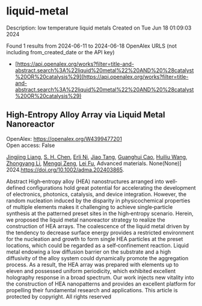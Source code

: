 # liquid-metal
Description: low temperature liquid metals
Created on Tue Jun 18 01:09:03 2024

Found 1 results from 2024-06-11 to 2024-06-18
OpenAlex URLS (not including from_created_date or the API key)
- [https://api.openalex.org/works?filter=title-and-abstract.search%3A%22liquid%20metal%22%20AND%20%28catalyst%20OR%20catalysis%29](https://api.openalex.org/works?filter=title-and-abstract.search%3A%22liquid%20metal%22%20AND%20%28catalyst%20OR%20catalysis%29)

## High‐Entropy Alloy Array via Liquid Metal Nanoreactor   

OpenAlex: https://openalex.org/W4399477201    
Open access: False
    
[Jingjing Liang](https://openalex.org/A5050080938), [S. H. Chen](https://openalex.org/A5014045701), [Erli Ni](https://openalex.org/A5090907393), [Jiao Tang](https://openalex.org/A5050947701), [Guanghui Cao](https://openalex.org/A5042714994), [Huiliu Wang](https://openalex.org/A5024002505), [Zhongyang Li](https://openalex.org/A5085504331), [Mengqi Zeng](https://openalex.org/A5062734314), [Lei Fu](https://openalex.org/A5004437037), Advanced materials. None(None)] 2024.https://doi.org/10.1002/adma.202403865.
    
Abstract High‐entropy alloy (HEA) nanostructures arranged into well‐defined configurations hold great potential for accelerating the development of electronics, photonics, catalysis, and device integration. However, the random nucleation induced by the disparity in physicochemical properties of multiple elements makes it challenging to achieve single‐particle synthesis at the patterned preset sites in the high‐entropy scenario. Herein, we proposed the liquid metal nanoreactor strategy to realize the construction of HEA arrays. The coalescence of the liquid metal driven by the tendency to decrease surface energy provides a restricted environment for the nucleation and growth to form single HEA particles at the preset locations, which could be regarded as a self‐confinement reaction. Liquid metal endowing a low diffusion barrier on the substrate and a high diffusivity of the alloy system could dynamically promote the aggregation process. As a result, the HEA array was prepared with elements up to eleven and possessed uniform periodicity, which exhibited excellent holography response in a broad spectrum. Our work injects new vitality into the construction of HEA nanopatterns and provides an excellent platform for propelling their fundamental research and applications. This article is protected by copyright. All rights reserved    

    
